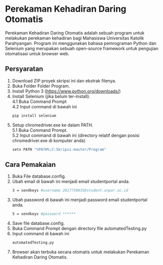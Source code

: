 
# Perekaman Kehadiran Daring Otomatis

Perekaman Kehadiran Daring Otomatis adalah sebuah program untuk melakukan perekaman kehadiran bagi
Mahasiswa Universitas Katolik Parahyangan. Program ini menggunakan bahasa pemrograman Python dan 
Selenium yang merupakan sebuah open-source framework untuk pengujian otomatisasi untuk browser web.

## Persyaratan

1. Download ZIP proyek skripsi ini dan ekstrak filenya.
2. Buka Folder Folder Program.
3. Install Python 3 (https://www.python.org/downloads/)
4. Install Selenium (jika belum ter-install).  
4.1 Buka Command Prompt  
4.2 Input command di bawah ini
	```sh
	pip install selenium
	```
5. Setup chromedriver.exe ke dalam PATH.  
5.1 Buka Command Prompt.  
5.2 Input command di bawah ini (directory relatif dengan posisi chromedriver.exe di komputer anda)
	```sh
	setx PATH "%PATH%;C:Skripsi-master/Program"
	```
	
## Cara Pemakaian

1. Buka File database.config.
2. Ubah email di bawah ini menjadi email studentportal anda.  
	```sh
	3 = sendkeys #username 2017730035@student.unpar.ac.id
	```
3. Ubah password di bawah ini menjadi password email studentportal anda.  
	```sh
	5 = sendkeys #password ******
	```
4. Save file database.config.
5. Buka Command Prompt dengan directory file automatedTesting.py
6. Input command di bawah ini  
	```sh
	automatedTesting.py
	```
7. Browser akan terbuka secara otomatis untuk melakukan Perekaman Kehadiran Daring Otomatis.
